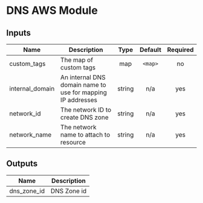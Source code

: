 # DNS AWS Module

## Inputs

| Name | Description | Type | Default | Required |
|------|-------------|:----:|:-----:|:-----:|
| custom_tags | The map of custom tags | map | `<map>` | no |
| internal_domain | An internal DNS domain name to use for mapping IP addresses | string | n/a | yes |
| network_id | The network ID to create DNS zone | string | n/a | yes |
| network_name | The network name to attach to resource | string | n/a | yes |

## Outputs

| Name | Description |
|------|-------------|
| dns_zone_id | DNS Zone id |

